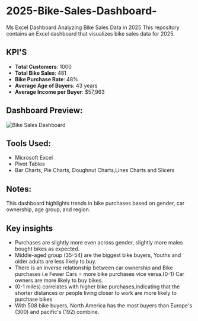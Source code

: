# 2025-Bike-Sales-Dashboard-
Ms Excel Dashboard Analyzing Bike Sales Data in 2025
This repository contains an Excel dashboard that visualizes bike sales data for 2025.

## KPI'S
- **Total Customers**: 1000
- **Total Bike Sales**: 481
- **Bike Purchase Rate**: 48%
- **Average Age of Buyers**: 43 years
- **Average Income per Buyer**: $57,963

## Dashboard Preview:
![Bike Sales Dashboard](dashboard-image.png)

## Tools Used:
- Microsoft Excel
- Pivot Tables
- Bar Charts, Pie Charts, Doughnut Charts,Lines Charts and Slicers

## Notes:
This dashboard highlights trends in bike purchases based on gender, car ownership, age group, and region.

## Key insights
- Purchases are slightly more even across gender, slightly more males bought bikes as expected.
- Middle-aged group (35-54) are the biggest bike buyers, Youths and older adults are less likely to buy.
- There is an inverse relationship between car ownership and Bike purchases i.e Fewer Cars = more bike purchases vice versa.(0-1) Car owners are more likely to buy bikes.
- (0-1 miles) correlates with higher bike purchases,indicating that the shorter distances or people living closer to work are more likely to purchase bikes
- With 508 bike buyers, North America has the most buyers than Europe's (300) and pacific's (192) combine.


